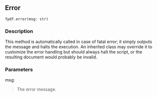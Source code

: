 ## Error ##

```
fpdf.error(msg: str)
```

### Description ###

This method is automatically called in case of fatal error; it simply outputs the message and halts the execution. An inherited class may override it to customize the error handling but should always halt the script, or the resulting document would probably be invalid.

### Parameters ###

msg:
> The error message.


